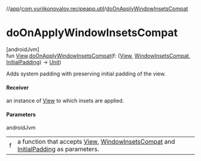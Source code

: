 //[app](../../index.md)/[com.yuriikonovalov.recipeapp.util](index.md)/[doOnApplyWindowInsetsCompat](do-on-apply-window-insets-compat.md)

# doOnApplyWindowInsetsCompat

[androidJvm]\
fun [View](https://developer.android.com/reference/kotlin/android/view/View.html).[doOnApplyWindowInsetsCompat](do-on-apply-window-insets-compat.md)(f: ([View](https://developer.android.com/reference/kotlin/android/view/View.html), [WindowInsetsCompat](https://developer.android.com/reference/kotlin/androidx/core/view/WindowInsetsCompat.html), [InitialPadding](-initial-padding/index.md)) -&gt; [Unit](https://kotlinlang.org/api/latest/jvm/stdlib/kotlin/-unit/index.html))

Adds system padding with preserving initial padding of the view.

#### Receiver

an instance of [View](https://developer.android.com/reference/kotlin/android/view/View.html) to which insets are applied.

#### Parameters

androidJvm

| | |
|---|---|
| f | a function that accepts [View](https://developer.android.com/reference/kotlin/android/view/View.html), [WindowInsetsCompat](https://developer.android.com/reference/kotlin/androidx/core/view/WindowInsetsCompat.html) and [InitialPadding](-initial-padding/index.md) as parameters. |
